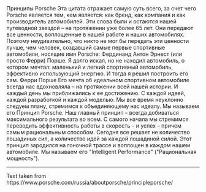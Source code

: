 <p-headline class="p-spacing-mb-32">
  Принципы Porsche
</p-headline>

<p-text class="p-spacing-mb-16">
    Эта цитата отражает самую суть всего, за счет чего Porsche является тем, кем является: как бренд, как компания и как производитель автомобилей. Эти слова были и остаются нашей путеводной звездой – на протяжении уже более 65 лет. Они передают все ценности, воплощенные в нашей работе и наших автомобилях. Поэтому неудивительно, что никто не мог бы передать эти ценности лучше, чем человек, создавший самые первые спортивные автомобили, носящие имя Porsche: Фердинанд Антон Эрнест (или просто Ферри) Порше.
</p-text>

<p-text class="p-spacing-mb-16">
  Я долго искал, но не находил автомобиль, о котором мечтал: маленький и легкий спортивный автомобиль, эффективно использующий энергию. И тогда я решил построить его сам.
</p-text>

<p-text class="p-spacing-mb-16">
  Ферри Порше
</p-text>

<p-text>
  Его мечта об идеальном спортивном автомобиле всегда нас вдохновляла – на протяжении всей нашей истории. И каждый день мы приближались к ее достижению. С каждой идеей, каждой разработкой и каждой моделью. Мы все время неуклонно следуем плану, стремимся к объединяющему нас идеалу. Мы называем его Принцип Porsche. Наш главный принцип – всегда добиваться максимального результата во всем. С самого начала мы стремимся переводить эффективность работы в скорость – и успех – причем самым рациональным способом. Сегодня все решает не количество лошадиных сил, а количество идей за каждой лошадиной силой. Этот принцип зародился на гоночной трассе и воплощен в каждом нашем автомобиле. Мы называем его "Intelligent Performance" ("Рациональная мощность").
</p-text>

--- 

<p-text variant="small">
  Text taken from https://www.porsche.com/russia/aboutporsche/principleporsche/
</p-text>